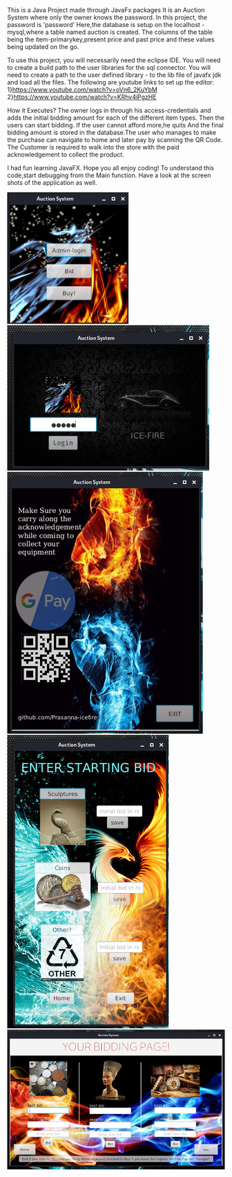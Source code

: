 This is a Java Project made through JavaFx packages
It is an Auction System where only the owner knows the password.
In this project, the password is 'password'
Here,the database is setup on the localhost - mysql,where a table named auction is created.
The columns of the table being the item-primarykey,present price and past price and these values being updated on the go.

To use this project, you will necessarily need the eclipse IDE.
You will need to create a build path to the user libraries for the sql connector.
You will need to create a path to the user defined library - to the lib file of javafx jdk and load all the files.
The following are youtube links to set up the editor:
1}https://www.youtube.com/watch?v=oVn6_2KuYbM
2}https://www.youtube.com/watch?v=KRhv4iPgzHE

How it Executes?
The owner logs in through his access-credentials and adds the initial bidding amount for each of the different item types.
Then the users can start bidding. If the user cannot afford more,he quits
And the final bidding amount is stored in the database.The user who manages to make the purchase can navigate to home and later pay by scanning the QR Code.
The Customer is required to walk into the store with the paid acknowledgement to collect the product.

I had fun learning JavaFX. Hope you all enjoy coding!
To understand this code,start debugging from the Main function.
Have a look at the screen shots of the application as well. 

![](https://raw.githubusercontent.com/Prasanna-icefire/AuctionSystem/master/AuctionSystem/MainPage.png)
 ![](https://raw.githubusercontent.com/Prasanna-icefire/AuctionSystem/master/AuctionSystem/AdminLoginPage.png)
![](https://raw.githubusercontent.com/Prasanna-icefire/AuctionSystem/master/AuctionSystem/PaymentPage.png)
![](https://raw.githubusercontent.com/Prasanna-icefire/AuctionSystem/master/AuctionSystem/AdminAddBid.png)
![](https://raw.githubusercontent.com/Prasanna-icefire/AuctionSystem/master/AuctionSystem/BiddingPage.png)
